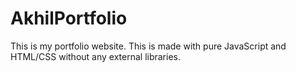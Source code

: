 # AkhilPortfolio

This is my portfolio website.
This is made with pure JavaScript and HTML/CSS without any external libraries.
